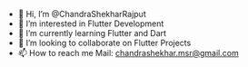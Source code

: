 - 👋 Hi, I’m @ChandraShekharRajput
- 👀 I’m interested in Flutter Development
- 🌱 I’m currently learning Flutter and Dart
- 💞️ I’m looking to collaborate on Flutter Projects
- 📫 How to reach me Mail: chandrashekhar.msr@gmail.com

<!---
ChandraShekharRajput/ChandraShekharRajput is a ✨ special ✨ repository because its `README.md` (this file) appears on your GitHub profile.
You can click the Preview link to take a look at your changes.
--->
